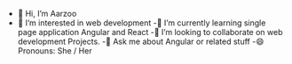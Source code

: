 - 👋 Hi, I’m Aarzoo
- 👀 I’m interested in web development 
-🌱 I’m currently learning single page application Angular and React
-👯 I’m looking to collaborate on web development Projects.
-💬 Ask me about Angular or related stuff 
-😄 Pronouns: She / Her

